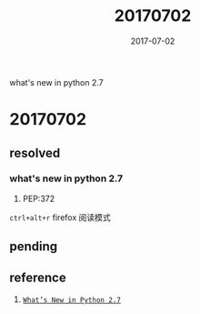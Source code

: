 ﻿---
tags: ["daily"]
title: 20170702
date: 2017-07-02
category: 2017
toc: true
---
what's new in python 2.7
<!--more-->
# 20170702

## resolved

### what's new in python 2.7

1. PEP:372

`ctrl+alt+r` firefox 阅读模式
## pending

## reference
1. [`What’s New in Python 2.7`][0]

[0]:https://docs.python.org/2/whatsnew/2.7.html